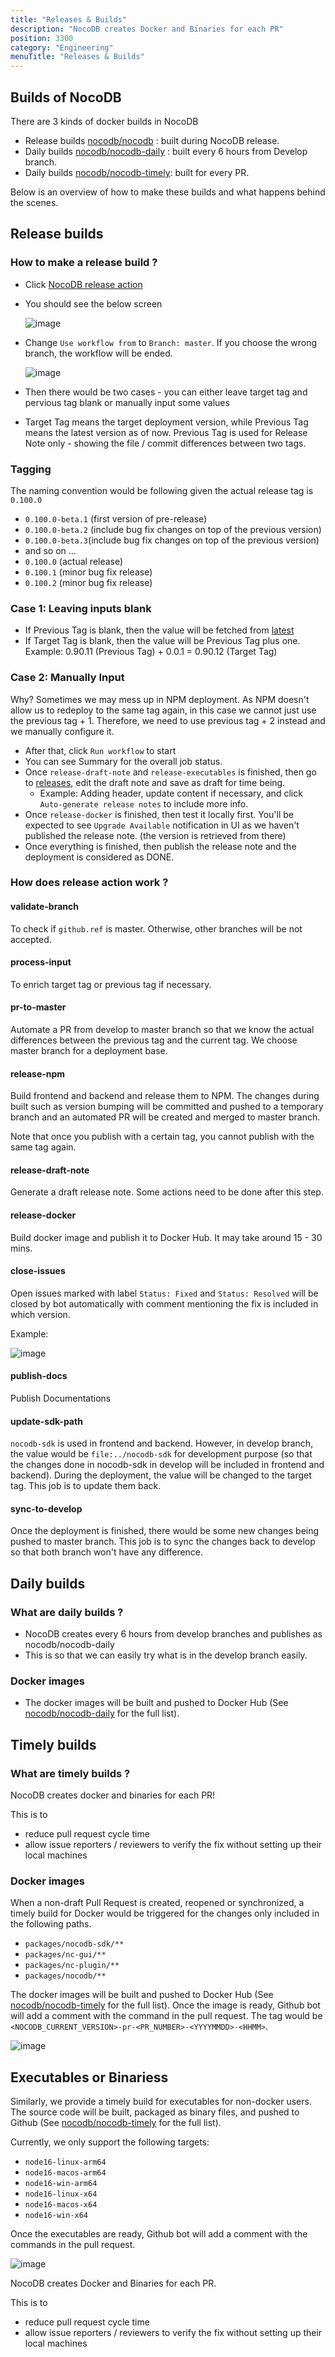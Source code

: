 ```yaml
---
title: "Releases & Builds"
description: "NocoDB creates Docker and Binaries for each PR"
position: 3300
category: "Engineering"
menuTitle: "Releases & Builds"
---
```

## Builds of NocoDB

There are 3 kinds of docker builds in NocoDB

- Release builds [nocodb/nocodb](https://hub.docker.com/r/nocodb/nocodb) : built during NocoDB release. 
- Daily builds [nocodb/nocodb-daily](https://hub.docker.com/r/nocodb/nocodb-daily) : built every 6 hours from Develop branch.
- Daily builds [nocodb/nocodb-timely](https://hub.docker.com/r/nocodb/nocodb-timely): built for every PR.

Below is an overview of how to make these builds and what happens behind the scenes.

## Release builds

### How to make a release build  ?

- Click [NocoDB release action](https://github.com/nocodb/nocodb/actions/workflows/release-nocodb.yml)
- You should see the below screen

  ![image](https://user-images.githubusercontent.com/35857179/167240353-a02f690f-c865-4ade-8645-64382405c9ea.png)
- Change `Use workflow from` to `Branch: master`. If you choose the wrong branch, the workflow will be ended.

  ![image](https://user-images.githubusercontent.com/35857179/167240383-dda05f76-8323-4f4a-b3e7-9db886dbd68d.png)
- Then there would be two cases - you can either leave target tag and pervious tag blank or manually input some values

- Target Tag means the target deployment version, while Previous Tag means the latest version as of now. Previous Tag is used for Release Note only - showing the file / commit differences between two tags.

### Tagging

The naming convention would be following given the actual release tag is `0.100.0`

- `0.100.0-beta.1` (first version of pre-release)
- `0.100.0-beta.2` (include bug fix changes on top of the previous version)
- `0.100.0-beta.3`(include bug fix changes on top of the previous version)
-  and so on ...
- `0.100.0` (actual release)
- `0.100.1` (minor bug fix release)
- `0.100.2` (minor bug fix release)

### Case 1: Leaving inputs blank

- If Previous Tag is blank, then the value will be fetched from [latest](https://github.com/nocodb/nocodb/releases/latest)
- If Target Tag is blank, then the value will be Previous Tag plus one. Example: 0.90.11 (Previous Tag) + 0.0.1 = 0.90.12 (Target Tag)

### Case 2: Manually Input

Why? Sometimes we may mess up in NPM deployment. As NPM doesn't allow us to redeploy to the same tag again, in this case we cannot just use the previous tag + 1. Therefore, we need to use previous tag + 2 instead and we manually configure it.

- After that, click `Run workflow` to start
- You can see Summary for the overall job status.
- Once `release-draft-note` and `release-executables` is finished, then go to [releases](https://github.com/nocodb/nocodb/releases), edit the draft note and save as draft for time being.
    - Example: Adding header, update content if necessary, and click `Auto-generate release notes` to include more info.
- Once `release-docker` is finished, then test it locally first. You'll be expected to see `Upgrade Available` notification in UI as we haven't published the release note. (the version is retrieved from there)
- Once everything is finished, then publish the release note and the deployment is considered as DONE.

### How does release action work ?

#### validate-branch

To check if `github.ref` is master. Otherwise, other branches will be not accepted.

#### process-input

To enrich target tag or previous tag if necessary.

#### pr-to-master

Automate a PR from develop to master branch so that we know the actual differences between the previous tag and the current tag. We choose master branch for a deployment base.

#### release-npm

Build frontend and backend and release them to NPM. The changes during built such as version bumping will be committed and pushed to a temporary branch and an automated PR will be created and merged to master branch.

Note that once you publish with a certain tag, you cannot publish with the same tag again.

#### release-draft-note

Generate a draft release note. Some actions need to be done after this step.

#### release-docker

Build docker image and publish it to Docker Hub. It may take around 15 - 30 mins.

#### close-issues

Open issues marked with label `Status: Fixed` and `Status: Resolved` will be closed by bot automatically with comment mentioning the fix is included in which version.

Example:

![image](https://user-images.githubusercontent.com/35857179/167241574-f8f7061f-c689-444a-b761-0a727974c53f.png)

#### publish-docs

Publish Documentations

#### update-sdk-path

`nocodb-sdk` is used in frontend and backend. However, in develop branch, the value would be `file:../nocodb-sdk` for development purpose (so that the changes done in nocodb-sdk in develop will be included in frontend and backend). During the deployment, the value will be changed to the target tag. This job is to update them back.

#### sync-to-develop

Once the deployment is finished, there would be some new changes being pushed to master branch. This job is to sync the changes back to develop so that both branch won't have any difference.

## Daily builds

### What are daily builds ?
- NocoDB creates every 6 hours from develop branches and publishes as nocodb/nocodb-daily
- This is so that we can easily try what is in the develop branch easily.

### Docker images
- The docker images will be built and pushed to Docker Hub (See [nocodb/nocodb-daily](https://hub.docker.com/r/nocodb/nocodb-daily/tags) for the full list). 

## Timely builds

### What are timely builds ?
NocoDB creates docker and binaries for each PR!

This is to
- reduce pull request cycle time
- allow issue reporters / reviewers to verify the fix without setting up their local machines

### Docker images
When a non-draft Pull Request is created, reopened or synchronized, a timely build for Docker would be triggered for the changes only included in the following paths.
- `packages/nocodb-sdk/**`
- `packages/nc-gui/**`
- `packages/nc-plugin/**`
- `packages/nocodb/**`

The docker images will be built and pushed to Docker Hub (See [nocodb/nocodb-timely](https://hub.docker.com/r/nocodb/nocodb-timely/tags) for the full list). Once the image is ready, Github bot will add a comment with the command in the pull request. The tag would be `<NOCODB_CURRENT_VERSION>-pr-<PR_NUMBER>-<YYYYMMDD>-<HHMM>`.

![image](https://user-images.githubusercontent.com/35857179/175012097-240dab05-da93-4c4e-87c1-1c36fb1350bd.png)

## Executables or Binariess

Similarly, we provide a timely build for executables for non-docker users. The source code will be built, packaged as binary files, and pushed to Github (See [nocodb/nocodb-timely](https://github.com/nocodb/nocodb-timely/releases) for the full list).

Currently, we only support the following targets:

- `node16-linux-arm64`
- `node16-macos-arm64`
- `node16-win-arm64`
- `node16-linux-x64`
- `node16-macos-x64`
- `node16-win-x64`

Once the executables are ready, Github bot will add a comment with the commands in the pull request.

![image](https://user-images.githubusercontent.com/35857179/175012070-f5f3e7b8-6dc5-4d1c-9f7e-654bc5039521.png)

NocoDB creates Docker and Binaries for each PR.

This is to
- reduce pull request cycle time
- allow issue reporters / reviewers to verify the fix without setting up their local machines

